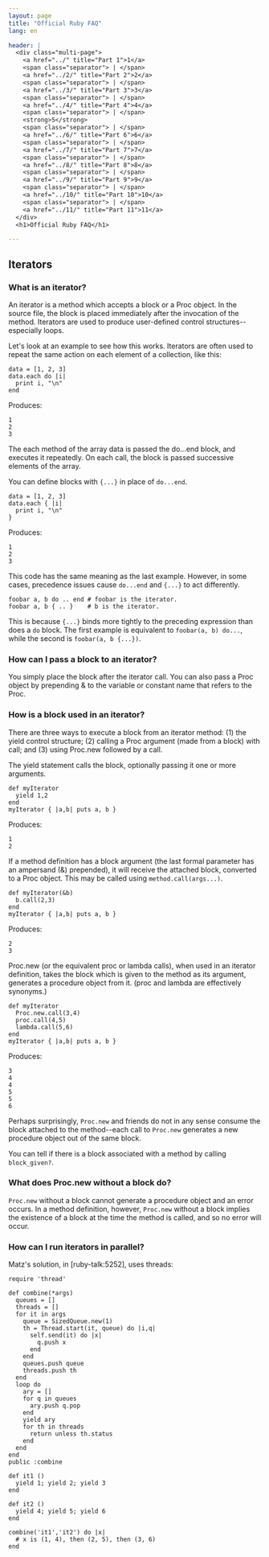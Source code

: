 ```yaml
---
layout: page
title: "Official Ruby FAQ"
lang: en

header: |
  <div class="multi-page">
    <a href="../" title="Part 1">1</a>
    <span class="separator"> | </span>
    <a href="../2/" title="Part 2">2</a>
    <span class="separator"> | </span>
    <a href="../3/" title="Part 3">3</a>
    <span class="separator"> | </span>
    <a href="../4/" title="Part 4">4</a>
    <span class="separator"> | </span>
    <strong>5</strong>
    <span class="separator"> | </span>
    <a href="../6/" title="Part 6">6</a>
    <span class="separator"> | </span>
    <a href="../7/" title="Part 7">7</a>
    <span class="separator"> | </span>
    <a href="../8/" title="Part 8">8</a>
    <span class="separator"> | </span>
    <a href="../9/" title="Part 9">9</a>
    <span class="separator"> | </span>
    <a href="../10/" title="Part 10">10</a>
    <span class="separator"> | </span>
    <a href="../11/" title="Part 11">11</a>
  </div>
  <h1>Official Ruby FAQ</h1>

---
```


## Iterators

### What is an iterator?

An iterator is a method which accepts a block or a Proc object. In the source
file, the block is placed immediately after the invocation of the method.
Iterators are used to produce user-defined control structures--especially
loops.

Let's look at an example to see how this works. Iterators are often used to
repeat the same action on each element of a collection, like this:

    data = [1, 2, 3]
    data.each do |i|
      print i, "\n"
    end

Produces:

    1
    2
    3

The each method of the array data is passed the do...end block, and executes
it repeatedly. On each call, the block is passed successive elements of the
array.

You can define blocks with `{...}` in place of `do...end`.

    data = [1, 2, 3]
    data.each { |i|
      print i, "\n"
    }

Produces:

    1
    2
    3

This code has the same meaning as the last example. However, in some cases,
precedence issues cause `do...end` and `{...}` to act differently.

    foobar a, b do .. end # foobar is the iterator.
    foobar a, b { .. }    # b is the iterator.

This is because `{...}` binds more tightly to the preceding expression than
does a `do` block. The first example is equivalent to `foobar(a, b) do...`,
while the second is `foobar(a, b {...})`.

### How can I pass a block to an iterator?

You simply place the block after the iterator call. You can also pass a Proc
object by prepending & to the variable or constant name that refers to the
Proc.

### How is a block used in an iterator?

There are three ways to execute a block from an iterator method:
(1) the yield control structure; (2) calling a Proc argument
(made from a block) with call; and (3) using Proc.new followed by a call.

The yield statement calls the block, optionally passing it one or more
arguments.

    def myIterator
      yield 1,2
    end
    myIterator { |a,b| puts a, b }

Produces:

    1
    2

If a method definition has a block argument (the last formal parameter has
an ampersand (&) prepended), it will receive the attached block, converted
to a Proc object. This may be called using `method.call(args...)`.

    def myIterator(&b)
      b.call(2,3)
    end
    myIterator { |a,b| puts a, b }

Produces:

    2
    3

Proc.new (or the equivalent proc or lambda calls), when used in an iterator
definition, takes the block which is given to the method as its argument,
generates a procedure object from it. (proc and lambda are effectively
synonyms.)

    def myIterator
      Proc.new.call(3,4)
      proc.call(4,5)
      lambda.call(5,6)
    end
    myIterator { |a,b| puts a, b }

Produces:

    3
    4
    4
    5
    5
    6

Perhaps surprisingly, `Proc.new` and friends do not in any sense consume
the block attached to the method--each call to `Proc.new` generates a new
procedure object out of the same block.

You can tell if there is a block associated with a method by calling
`block_given?`.

### What does Proc.new without a block do?

`Proc.new` without a block cannot generate a procedure object and an error
occurs. In a method definition, however, `Proc.new` without a block implies
the existence of a block at the time the method is called, and so no error
will occur.

### How can I run iterators in parallel?

Matz's solution, in [ruby-talk:5252], uses threads:

    require 'thread'

    def combine(*args)
      queues = []
      threads = []
      for it in args
        queue = SizedQueue.new(1)
        th = Thread.start(it, queue) do |i,q|
          self.send(it) do |x|
            q.push x
          end
        end
        queues.push queue
        threads.push th
      end
      loop do
        ary = []
        for q in queues
          ary.push q.pop
        end
        yield ary
        for th in threads
          return unless th.status
        end
      end
    end
    public :combine

    def it1 ()
      yield 1; yield 2; yield 3
    end

    def it2 ()
      yield 4; yield 5; yield 6
    end

    combine('it1','it2') do |x|
      # x is (1, 4), then (2, 5), then (3, 6)
    end
